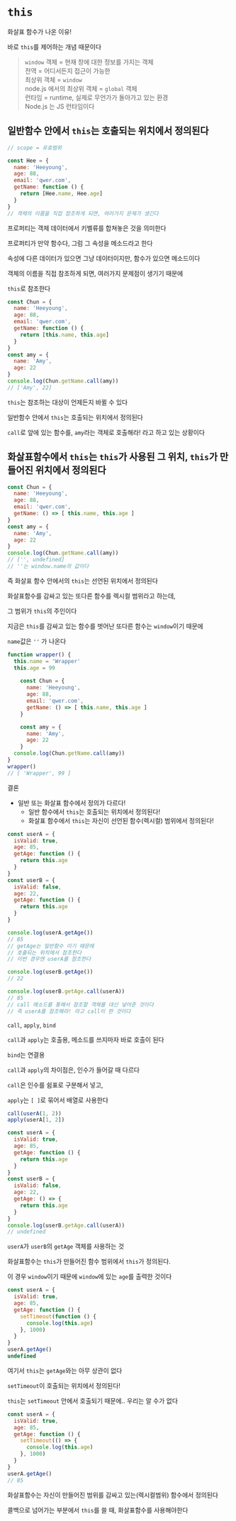 # `this`

화살표 함수가 나온 이유!

바로 `this`를 제어하는 개념 때문이다

>`window` 객체 = 현재 창에 대한 정보를 가지는 객체<br>
전역 = 어디서든지 접근이 가능한<br>
최상위 객체 = `window`<br>
node.js 에서의 최상위 객체 = `global` 객체<br>
런타임 = runtime, 실제로 무언가가 돌아가고 있는 환경<br>
Node.js 는 JS 런타임이다


## 일반함수 안에서 `this`는 호출되는 위치에서 정의된다

```js
// scope = 유효범위

const Hee = {
  name: 'Heeyoung',
  age: 88,
  email: 'qwer.com',
  getName: function () {
    return [Hee.name, Hee.age]
  }
}
// 객체의 이름을 직접 참조하게 되면, 여러가지 문제가 생긴다
```

프로퍼티는 객체 데이터에서 키벨류를 합쳐놓은 것을 의미한다

프로퍼티가 만약 함수다, 그럼 그 속성을 메소드라고 한다

속성에 다른 데이터가 있으면 그냥 데이터이지만, 함수가 있으면 메소드이다

객체의 이름을 직접 참조하게 되면, 여러가지 문제점이 생기기 때문에

`this`로 참조한다

```js
const Chun = {
  name: 'Heeyoung',
  age: 88,
  email: 'qwer.com',
  getName: function () {
    return [this.name, this.age]
  }
}
const amy = {
  name: 'Amy',
  age: 22
}
console.log(Chun.getName.call(amy))
// ['Amy', 22]
```
`this`는 참조하는 대상이 언제든지 바뀔 수 있다

일반함수 안에서 `this`는 호출되는 위치에서 정의된다

`call`로 앞에 있는 함수를, `amy`라는 객체로 호출해라! 라고 하고 있는 상황이다


## 화살표함수에서 `this`는 `this`가 사용된 그 위치, `this`가 만들어진 위치에서 정의된다

```js
const Chun = {
  name: 'Heeyoung',
  age: 88,
  email: 'qwer.com',
  getName: () => [ this.name, this.age ]
}
const amy = {
  name: 'Amy',
  age: 22
}
console.log(Chun.getName.call(amy))
// ['', undefined]
// ''는 window.name의 값이다
```
즉 화살표 함수 안에서의 `this`는 선언된 위치에서 정의된다

화살표함수를 감싸고 있는 또다른 함수를 렉시컬 범위라고 하는데,

그 범위가 `this`의 주인이다

지금은 `this`를 감싸고 있는 함수를 벗어난 또다른 함수는 `window`이기 때문에

`name`값은 `''` 가 나온다

```js
function wrapper() {
  this.name = 'Wrapper'
  this.age = 99
    
    const Chun = {
      name: 'Heeyoung',
      age: 88,
      email: 'qwer.com',
      getName: () => [ this.name, this.age ]
    }

    const amy = {
      name: 'Amy',
      age: 22
    }
  console.log(Chun.getName.call(amy))
}
wrapper()
// [ 'Wrapper', 99 ]
```


결론
- 일반 또는 화살표 함수에서 정의가 다르다!
  - 일반 함수에서 `this`는 호출되는 위치에서 정의된다!
  - 화살표 함수에서 `this`는 자신이 선언된 함수(렉시컬) 범위에서 정의된다!

```js
const userA = {
  isValid: true,
  age: 85,
  getAge: function () {
    return this.age
  }
}
const userB = {
  isValid: false,
  age: 22,
  getAge: function () {
    return this.age
  }
}

console.log(userA.getAge())
// 85
// getAge는 일반함수 이기 때문에
// 호출되는 위치에서 참조한다
// 이번 경우엔 userA를 참조한다

console.log(userB.getAge())
// 22

console.log(userB.getAge.call(userA))
// 85
// call 메소드를 통해서 참조할 객체를 대신 넣어준 것이다
// 즉 userA를 참조해라! 라고 call이 한 것이다
```

`call`, `apply`, `bind`

`call`과 `apply`는 호출용, 메소드를 쓰지마자 바로 호출이 된다

`bind`는 연결용

`call`과 `apply`의 차이점은, 인수가 들어갈 때 다르다

`call`은 인수를 쉼표로 구분해서 넣고,

`apply`는 `[ ]`로 묶어서 배열로 사용한다

```js
call(userA(1, 2))
apply(userA[1, 2])
```

```js
const userA = {
  isValid: true,
  age: 85,
  getAge: function () {
    return this.age
  }
}
const userB = {
  isValid: false,
  age: 22,
  getAge: () => {
    return this.age
  }
}
console.log(userB.getAge.call(userA))
// undefined
```
`userA`가 `userB`의 `getAge` 객체를 사용하는 것

화살표함수는 `this`가 만들어진 함수 범위에서 `this`가 정의된다.

이 경우 `window`이기 때문에 `window`에 있는 `age`를 출력한 것이다

```js
const userA = {
  isValid: true,
  age: 85,
  getAge: function () {
    setTimeout(function () {
      console.log(this.age)
    }, 1000)
  }
}
userA.getAge()
undefined
```

여기서 `this`는 `getAge`와는 아무 상관이 없다

`setTimeout`이 호출되는 위치에서 정의된다!

`this`는 `setTimeout` 안에서 호출되기 때문에.. 우리는 알 수가 없다


```js
const userA = {
  isValid: true,
  age: 85,
  getAge: function () {
    setTimeout(() => {
      console.log(this.age)
    }, 1000)
  }
}
userA.getAge()
// 85
```
화살표함수는 자신이 만들어진 범위를 감싸고 있는(렉시컬범위) 함수에서 정의된다

콜백으로 넘어가는 부분에서 `this`를 쓸 때, 화살표함수를 사용해야한다